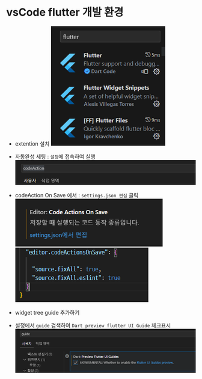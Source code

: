 # vsCode flutter 개발 환경

- extention 설치
  ![확장설치](image.png)

- 자동완성 세팅 : `설정`에 접속하여 실행
  ![Alt text](image-3.png)
- codeAction On Save 에서 : `settings.json 편집` 클릭  
  ![Alt text](image-2.png)
  ![Alt text](image-4.png)

- widget tree guide 추가하기
- 설정에서 `guide` 검색하여 `Dart preview flutter UI Guide` 체크표시
  ![Alt text](image-1.png)
